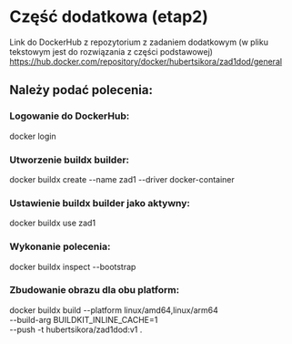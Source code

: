 # Część dodatkowa (etap2)
Link do DockerHub z repozytorium z zadaniem dodatkowym (w pliku tekstowym jest do rozwiązania z części podstawowej)  
https://hub.docker.com/repository/docker/hubertsikora/zad1dod/general
## Należy podać polecenia:

### Logowanie do DockerHub:
docker login

### Utworzenie buildx builder:
docker buildx create --name zad1 --driver docker-container

### Ustawienie buildx builder jako aktywny:
docker buildx use zad1


### Wykonanie polecenia:
docker buildx inspect --bootstrap   

### Zbudowanie obrazu dla obu platform:
docker buildx build --platform linux/amd64,linux/arm64 \
  --build-arg BUILDKIT_INLINE_CACHE=1 \
  --push -t hubertsikora/zad1dod:v1 .
